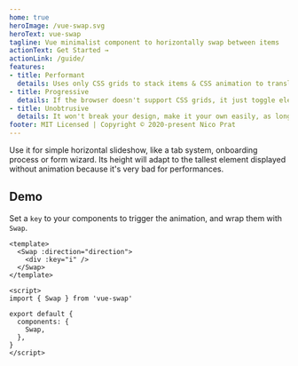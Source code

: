```yaml
---
home: true
heroImage: /vue-swap.svg
heroText: vue-swap
tagline: Vue minimalist component to horizontally swap between items
actionText: Get Started →
actionLink: /guide/
features:
- title: Performant
  details: Uses only CSS grids to stack items & CSS animation to translate them
- title: Progressive
  details: If the browser doesn't support CSS grids, it just toggle elements instead
- title: Unobtrusive
  details: It won't break your design, make it your own easily, as long as the key changes
footer: MIT Licensed | Copyright © 2020-present Nico Prat
---
```


Use it for simple horizontal slideshow, like a tab system, onboarding process or form wizard. Its height will adapt to the tallest element displayed without animation because it's very bad for performances.

## Demo

Set a `key` to your components to trigger the animation, and wrap them with `Swap`.

```vue
<template>
  <Swap :direction="direction">
    <div :key="i" />
  </Swap>
</template>

<script>
import { Swap } from 'vue-swap'

export default {
  components: {
    Swap,
  },
}
</script>
```

<GettingStartedDemo />
